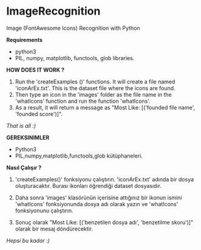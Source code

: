 # ImageRecognition
Image (FontAwesome Icons) Recognition with Python

**Requirements**
- python3
- PIL, numpy, matplotlib, functools, glob libraries.

**HOW DOES IT WORK ?**

1. Run the 'createExamples ()' functions. It will create a file named 'iconArEx.txt'. This is the dataset file where the icons are found.
2. Then type an icon in the 'images' folder as the file name in the 'whatIcons' function and run the function 'whatIcons'.
3. As a result, it will return a message as "Most Like: [('founded file name', 'founded score')]".

*That is all :)*

**GEREKSINIMLER** 
- Python3
- PIL,numpy,matplotlib,functools,glob kütüphaneleri.

**Nasıl Çalışır ?**

1. 'createExamples()' fonksiyonu çalıştırın. 'iconArEx.txt' adında bir dosya oluşturacaktır. Burası ikonları öğrendiği dataset dosyasıdır.

3. Daha sonra 'images' klasörünün içerisine attığınız bir ikonun ismini 'whatIcons' fonksiyonunda dosya adı olarak yazın ve 'whatIcons' fonksiyonunu çalıştırın. 

5. Sonuç olarak "Most Like: [('benzetilen dosya adı', 'benzetilme skoru')]" olarak bir mesaj döndürecektir. 

*Hepsi bu kadar :)*
